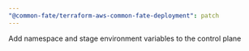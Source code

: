 ```yaml
---
"@common-fate/terraform-aws-common-fate-deployment": patch
---
```


Add namespace and stage environment variables to the control plane
